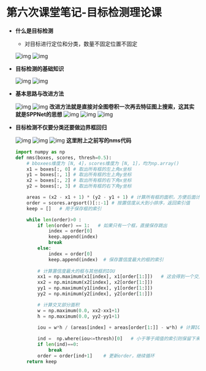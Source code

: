 # 第六次课堂笔记-目标检测理论课

- **什么是目标检测**
    
    - 对目标进行定位和分类，数量不固定位置不固定

    ![img](images/6-1.png)
    ![img](images/6-2.png)

- **目标检测的基础知识**

    ![img](images/6-3.png)
    ![img](images/6-4.png)

- **基本思路与改进方法**

    ![img](images/6-5.png)
    ![img](images/6-6.png)
    **改进方法就是直接对全图卷积一次再去特征图上搜索，这其实就是SPPNet的思想**
    ![img](images/6-7.png)
    ![img](images/6-8.png)
    ![img](images/6-9.png)

- **目标检测不仅要分类还要做边界框回归**

    ![img](images/6-10.png)
    ![img](images/6-11.png)
    ![img](images/6-12.png)
    **这里附上之前写的nms代码**
    ```python
    import numpy as np
    def nms(boxes, scores, thresh=0.5):
        # bboxees维度为 [N, 4]，scores维度为 [N, 1]，均为np.array()
        x1 = boxes[:, 0] # 取出所有框的左上角x坐标
        y1 = boxes[:, 1] # 取出所有框的左上角y坐标
        x2 = boxes[:, 2] # 取出所有框的右下角x坐标
        y2 = boxes[:, 3] # 取出所有框的右下角y坐标

        areas = (x2 - x1 + 1) * (y2 - y1 + 1) # 计算所有框的面积，方便后面计算IOU
        order = scores.argsort()[::-1] # 按置信度从大到小排序，返回索引值
        keep = []   # 用于保存框的索引

        while len(order)>0 :
            if len(order) == 1:   # 如果只有一个框，直接保存跳出
                index = order[0]
                keep.append(index)
                break
            else:
                index = order[0]
                keep.append(index)  # 保存置信度最大的框的索引
            
            # 计算置信度最大的框与其他框的IOU
            xx1 = np.maximum(x1[index], x1[order[1:]])   # 这会得到一个交叉区域左上坐标的list，后面同理
            xx2 = np.minimum(x2[index], x2[order[1:]])
            yy1 = np.maximum(y1[index], y1[order[1:]])
            yy2 = np.minimum(y2[index], y2[order[1:]])

            # 计算交叉部分面积
            w = np.maximum(0.0, xx2-xx1+1)
            h = np.maximum(0.0, yy2-yy1+1)

            iou = w*h / (areas[index] + areas[order[1:]] - w*h) # 计算IOU
            
            ind =  np.where(iou<=thresh)[0]   # 小于等于阈值的索引则保留下来
            if len(ind)==0:
                break
            order = order[ind+1]    # 更新order，继续循环
        return keep
    ```
    